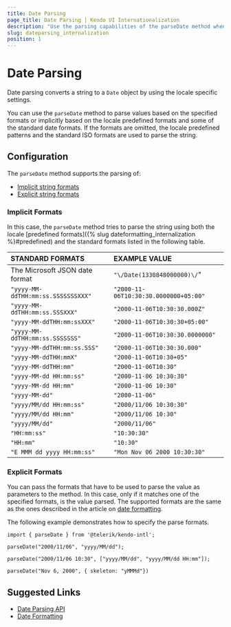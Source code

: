 ```yaml
---
title: Date Parsing
page_title: Date Parsing | Kendo UI Internationalization
description: "Use the parsing capabilities of the parseDate method when working with the Kendo UI Internationalization package."
slug: dateparsing_internalization
position: 1
---
```


# Date Parsing

Date parsing converts a string to a `Date` object by using the locale specific settings.

You can use the `parseDate` method to parse values based on the specified formats or implicitly based on the locale predefined formats and some of the standard date formats. If the formats are omitted, the locale predefined patterns and the standard ISO formats are used to parse the string.

## Configuration

The `parseDate` method supports the parsing of:
* [Implicit string formats](#implicit-formats)
* [Explicit string formats](#explicit-formats)

### Implicit Formats

In this case, the `parseDate` method tries to parse the string using both the locale [predefined formats]({% slug dateformatting_internalization %}#predefined) and the standard formats listed in the following table.

| STANDARD FORMATS                   | EXAMPLE VALUE                         |
| :---                               | :---                                  |
| The Microsoft JSON date format     | `"\/Date(1330848000000)\/`"           |  
| `"yyyy-MM-ddTHH:mm:ss.SSSSSSSXXX"` | `"2000-11-06T10:30:30.0000000+05:00"` |
| `"yyyy-MM-ddTHH:mm:ss.SSSXXX"`     | `"2000-11-06T10:30:30.000Z"`          |
| `"yyyy-MM-ddTHH:mm:ssXXX"`         | `"2000-11-06T10:30:30+05:00"`         |
| `"yyyy-MM-ddTHH:mm:ss.SSSSSSS"`    | `"2000-11-06T10:30:30.0000000"`       |
| `"yyyy-MM-ddTHH:mm:ss.SSS"`        | `"2000-11-06T10:30:30.000"`           |
| `"yyyy-MM-ddTHH:mmX"`              | `"2000-11-06T10:30+05"`               |
| `"yyyy-MM-ddTHH:mm"`               | `"2000-11-06T10:30"`                  |
| `"yyyy-MM-dd HH:mm:ss"`            | `"2000-11-06 10:30:30"`               |
| `"yyyy-MM-dd HH:mm"`               | `"2000-11-06 10:30"`                  |
| `"yyyy-MM-dd"`                     | `"2000-11-06"`                        |
| `"yyyy/MM/dd HH:mm:ss"`            | `"2000/11/06 10:30:30"`               |
| `"yyyy/MM/dd HH:mm"`               | `"2000/11/06 10:30"`                  |
| `"yyyy/MM/dd"`                     | `"2000/11/06"`                        |
| `"HH:mm:ss"`                       | `"10:30:30"`                          |
| `"HH:mm"`                          | `"10:30"`                             |
| `"E MMM dd yyyy HH:mm:ss"`         | `"Mon Nov 06 2000 10:30:30"`          |

### Explicit Formats

You can pass the formats that have to be used to parse the value as parameters to the method. In this case, only if it matches one of the specified formats, is the value parsed. The supported formats are the same as the ones described in the article on [date formatting](https://github.com/telerik/kendo-intl/blob/develop/docs/date-formatting/index.md).

The following example demonstrates how to specify the parse formats.

    import { parseDate } from '@telerik/kendo-intl';

    parseDate("2000/11/06", "yyyy/MM/dd");

    parseDate("2000/11/06 10:30", ["yyyy/MM/dd", "yyyy/MM/dd HH:mm"]);

    parseDate("Nov 6, 2000", { skeleton: "yMMMd"})

## Suggested Links

* [Date Parsing API](https://github.com/telerik/kendo-intl/blob/develop/docs/date-parsing/api.md)
* [Date Formatting](https://github.com/telerik/kendo-intl/blob/develop/docs/date-formatting/index.md)
